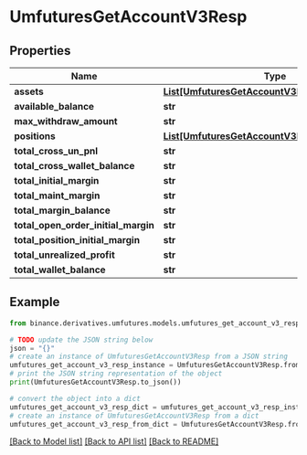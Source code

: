 # UmfuturesGetAccountV3Resp


## Properties

Name | Type | Description | Notes
------------ | ------------- | ------------- | -------------
**assets** | [**List[UmfuturesGetAccountV3RespAssetsInner]**](UmfuturesGetAccountV3RespAssetsInner.md) |  | [optional] 
**available_balance** | **str** |  | [optional] 
**max_withdraw_amount** | **str** |  | [optional] 
**positions** | [**List[UmfuturesGetAccountV3RespPositionsInner]**](UmfuturesGetAccountV3RespPositionsInner.md) |  | [optional] 
**total_cross_un_pnl** | **str** |  | [optional] 
**total_cross_wallet_balance** | **str** |  | [optional] 
**total_initial_margin** | **str** |  | [optional] 
**total_maint_margin** | **str** |  | [optional] 
**total_margin_balance** | **str** |  | [optional] 
**total_open_order_initial_margin** | **str** |  | [optional] 
**total_position_initial_margin** | **str** |  | [optional] 
**total_unrealized_profit** | **str** |  | [optional] 
**total_wallet_balance** | **str** |  | [optional] 

## Example

```python
from binance.derivatives.umfutures.models.umfutures_get_account_v3_resp import UmfuturesGetAccountV3Resp

# TODO update the JSON string below
json = "{}"
# create an instance of UmfuturesGetAccountV3Resp from a JSON string
umfutures_get_account_v3_resp_instance = UmfuturesGetAccountV3Resp.from_json(json)
# print the JSON string representation of the object
print(UmfuturesGetAccountV3Resp.to_json())

# convert the object into a dict
umfutures_get_account_v3_resp_dict = umfutures_get_account_v3_resp_instance.to_dict()
# create an instance of UmfuturesGetAccountV3Resp from a dict
umfutures_get_account_v3_resp_from_dict = UmfuturesGetAccountV3Resp.from_dict(umfutures_get_account_v3_resp_dict)
```
[[Back to Model list]](../README.md#documentation-for-models) [[Back to API list]](../README.md#documentation-for-api-endpoints) [[Back to README]](../README.md)



